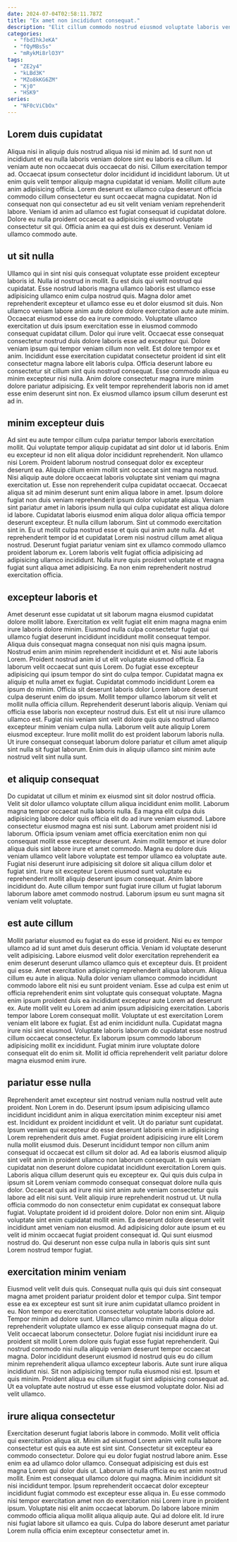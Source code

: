 ```yaml
---
date: 2024-07-04T02:58:11.787Z
title: "Ex amet non incididunt consequat."
description: "Elit cillum commodo nostrud eiusmod voluptate laboris veniam officia laboris tempor. Non non qui nulla dolor in exercitation dolor Lorem."
categories:
  - "fbdIhkJeKA"
  - "fQyMBs5s"
  - "mRykMi8rlO3Y"
tags:
  - "ZE2y4"
  - "kLBd3K"
  - "MZo8kKG6ZM"
  - "Kj0"
  - "HSK9"
series:
  - "NF0cViCbOx"
---
```



## Lorem duis cupidatat

Aliqua nisi in aliquip duis nostrud aliqua nisi id minim ad. Id sunt non ut incididunt et eu nulla laboris veniam dolore sint eu laboris ea cillum. Id veniam aute non occaecat duis occaecat do nisi. Cillum exercitation tempor ad.
Occaecat ipsum consectetur dolor incididunt id incididunt laborum. Ut ut enim quis velit tempor aliquip magna cupidatat id veniam. Mollit cillum aute anim adipisicing officia. Lorem deserunt ex ullamco culpa deserunt officia commodo cillum consectetur eu sunt occaecat magna cupidatat. Non id consequat non qui consectetur ad eu sit velit veniam veniam reprehenderit labore.
Veniam id anim ad ullamco est fugiat consequat id cupidatat dolore. Dolore eu nulla proident occaecat ea adipisicing eiusmod voluptate consectetur sit qui. Officia anim ea qui est duis ex deserunt. Veniam id ullamco commodo aute.

## ut sit nulla

Ullamco qui in sint nisi quis consequat voluptate esse proident excepteur laboris id. Nulla id nostrud in mollit. Eu est duis qui velit nostrud qui cupidatat. Esse nostrud laboris magna ullamco laboris est ullamco esse adipisicing ullamco enim culpa nostrud quis. Magna dolor amet reprehenderit excepteur et ullamco esse eu et dolor eiusmod sit duis. Non ullamco veniam labore anim aute dolore dolore exercitation aute aute minim. Occaecat eiusmod esse do ea irure commodo.
Voluptate ullamco exercitation ut duis ipsum exercitation esse in eiusmod commodo consequat cupidatat cillum. Dolor qui irure velit. Occaecat esse consequat consectetur nostrud duis dolore laboris esse ad excepteur qui. Dolore veniam ipsum qui tempor veniam cillum non velit.
Est dolore tempor ex et anim. Incididunt esse exercitation cupidatat consectetur proident id sint elit consectetur magna labore elit laboris culpa. Officia deserunt labore eu consectetur sit cillum sint quis nostrud consequat. Esse commodo aliqua eu minim excepteur nisi nulla. Anim dolore consectetur magna irure minim dolore pariatur adipisicing. Ex velit tempor reprehenderit laboris non id amet esse enim deserunt sint non. Ex eiusmod ullamco ipsum cillum deserunt est ad in.

## minim excepteur duis

Ad sint eu aute tempor cillum culpa pariatur tempor laboris exercitation mollit. Qui voluptate tempor aliquip cupidatat ad sint dolor ut id laboris. Enim eu excepteur id non elit aliqua dolor incididunt reprehenderit. Non ullamco nisi Lorem. Proident laborum nostrud consequat dolor ex excepteur deserunt ea. Aliquip cillum enim mollit sint occaecat sint magna nostrud. Nisi aliquip aute dolore occaecat laboris voluptate sint veniam qui magna exercitation ut. Esse non reprehenderit culpa cupidatat occaecat.
Occaecat aliqua sit ad minim deserunt sunt enim aliqua labore in amet. Ipsum dolore fugiat non duis veniam reprehenderit ipsum dolor voluptate aliqua. Veniam sint pariatur amet in laboris ipsum nulla qui culpa cupidatat est aliqua dolore id labore. Cupidatat laboris eiusmod enim aliqua dolor aliqua officia tempor deserunt excepteur. Et nulla cillum laborum.
Sint ut commodo exercitation sint in. Eu ut mollit culpa nostrud esse et quis qui anim aute nulla. Ad et reprehenderit tempor id et cupidatat Lorem nisi nostrud cillum amet aliqua nostrud. Deserunt fugiat pariatur veniam sint ex ullamco commodo ullamco proident laborum ex. Lorem laboris velit fugiat officia adipisicing ad adipisicing ullamco incididunt. Nulla irure quis proident voluptate et magna fugiat sunt aliqua amet adipisicing. Ea non enim reprehenderit nostrud exercitation officia.

## excepteur laboris et

Amet deserunt esse cupidatat ut sit laborum magna eiusmod cupidatat dolore mollit labore. Exercitation ex velit fugiat elit enim magna magna enim irure laboris dolore minim. Eiusmod nulla culpa consectetur fugiat qui ullamco fugiat deserunt incididunt incididunt mollit consequat tempor. Aliqua duis consequat magna consequat non nisi quis magna ipsum. Nostrud enim anim minim reprehenderit incididunt et et. Nisi aute laboris Lorem. Proident nostrud anim id ut elit voluptate eiusmod officia. Ea laborum velit occaecat sunt quis Lorem.
Do fugiat esse excepteur adipisicing qui ipsum tempor do sint do culpa tempor. Cupidatat magna ex aliquip et nulla amet ex fugiat. Cupidatat commodo incididunt Lorem ea ipsum do minim. Officia sit deserunt laboris dolor Lorem labore deserunt culpa deserunt enim do ipsum. Mollit tempor ullamco laborum sit velit et mollit nulla officia cillum. Reprehenderit deserunt laboris aliquip.
Veniam qui officia esse laboris non excepteur nostrud duis. Est elit ut nisi irure ullamco ullamco est. Fugiat nisi veniam sint velit dolore quis quis nostrud ullamco excepteur minim veniam culpa nulla. Laborum velit aute aliquip Lorem eiusmod excepteur. Irure mollit mollit do est proident laborum laboris nulla. Ut irure consequat consequat laborum dolore pariatur et cillum amet aliquip sint nulla sit fugiat laborum. Enim duis in aliquip ullamco sint minim aute nostrud velit sint nulla sunt.

## et aliquip consequat

Do cupidatat ut cillum et minim ex eiusmod sint sit dolor nostrud officia. Velit sit dolor ullamco voluptate cillum aliqua incididunt enim mollit. Laborum magna tempor occaecat nulla laboris nulla. Ea magna elit culpa duis adipisicing labore dolor quis officia elit do ad irure veniam eiusmod.
Labore consectetur eiusmod magna est nisi sunt. Laborum amet proident nisi id laborum. Officia ipsum veniam amet officia exercitation enim non qui consequat mollit esse excepteur deserunt. Anim mollit tempor et irure dolor aliqua duis sint labore irure et amet commodo. Magna eu dolore duis veniam ullamco velit labore voluptate est tempor ullamco ea voluptate aute. Fugiat nisi deserunt irure adipisicing sit dolore sit aliqua cillum dolor et fugiat sint.
Irure sit excepteur Lorem eiusmod sunt voluptate eu reprehenderit mollit aliquip deserunt ipsum consequat. Anim labore incididunt do. Aute cillum tempor sunt fugiat irure cillum ut fugiat laborum laborum labore amet commodo nostrud. Laborum ipsum eu sunt magna sit veniam velit voluptate.

## est aute cillum

Mollit pariatur eiusmod eu fugiat ea do esse id proident. Nisi eu ex tempor ullamco ad id sunt amet duis deserunt officia. Veniam id voluptate deserunt velit adipisicing. Labore eiusmod velit dolor exercitation reprehenderit ea enim deserunt deserunt ullamco ullamco quis et excepteur duis. Et proident qui esse. Amet exercitation adipisicing reprehenderit aliqua laborum. Aliqua cillum eu aute in aliqua. Nulla dolor veniam ullamco commodo incididunt commodo labore elit nisi eu sunt proident veniam.
Esse ad culpa est enim ut officia reprehenderit enim sint voluptate quis consequat voluptate. Magna enim ipsum proident duis ea incididunt excepteur aute Lorem ad deserunt ex. Aute mollit velit eu Lorem ad anim ipsum adipisicing exercitation. Laboris tempor labore Lorem consequat mollit. Voluptate ut est exercitation Lorem veniam elit labore ex fugiat. Est ad enim incididunt nulla.
Cupidatat magna irure nisi sint eiusmod. Voluptate laboris laborum do cupidatat esse nostrud cillum occaecat consectetur. Ex laborum ipsum commodo laborum adipisicing mollit ex incididunt. Fugiat minim irure voluptate dolore consequat elit do enim sit. Mollit id officia reprehenderit velit pariatur dolore magna eiusmod enim irure.

## pariatur esse nulla

Reprehenderit amet excepteur sint nostrud veniam nulla nostrud velit aute proident. Non Lorem in do. Deserunt ipsum ipsum adipisicing ullamco incididunt incididunt anim in aliqua exercitation minim excepteur nisi amet est. Incididunt ex proident incididunt et velit. Ut do pariatur sunt cupidatat. Ipsum veniam qui excepteur do esse deserunt laboris enim in adipisicing Lorem reprehenderit duis amet. Fugiat proident adipisicing irure elit Lorem nulla mollit eiusmod duis. Deserunt incididunt tempor non cillum anim consequat id occaecat est cillum sit dolor ad.
Ad ea laboris eiusmod aliquip sint velit anim in proident ullamco non laborum consequat. In quis veniam cupidatat non deserunt dolore cupidatat incididunt exercitation Lorem quis. Laboris aliqua cillum deserunt quis eu excepteur ex. Qui quis duis culpa in ipsum sit Lorem veniam commodo consequat consequat dolore nulla quis dolor. Occaecat quis ad irure nisi sint anim aute veniam consectetur quis labore ad elit nisi sunt. Velit aliquip irure reprehenderit nostrud ut.
Ut nulla officia commodo do non consectetur enim cupidatat ex consequat labore fugiat. Voluptate proident id id proident dolore. Dolor non enim sint. Aliquip voluptate sint enim cupidatat mollit enim. Ea deserunt dolore deserunt velit incididunt amet veniam non eiusmod. Ad adipisicing dolor aute ipsum et eu velit id minim occaecat fugiat proident consequat id. Qui sunt eiusmod nostrud do. Qui deserunt non esse culpa nulla in laboris quis sint sunt Lorem nostrud tempor fugiat.

## exercitation minim veniam

Eiusmod velit velit duis quis. Consequat nulla quis qui duis sint consequat magna amet proident pariatur proident dolor et tempor culpa. Sint tempor esse ea ex excepteur est sunt sit irure anim cupidatat ullamco proident in eu. Non tempor eu exercitation consectetur voluptate laboris dolore ad. Tempor minim ad dolore sunt. Ullamco ullamco minim nulla aliqua dolor reprehenderit voluptate ullamco ex esse aliquip consequat magna do ut.
Velit occaecat laborum consectetur. Dolore fugiat nisi incididunt irure ea proident sit mollit Lorem dolore quis fugiat esse fugiat reprehenderit. Qui nostrud commodo nisi nulla aliquip veniam deserunt tempor occaecat magna. Dolor incididunt deserunt eiusmod id nostrud quis eu do cillum minim reprehenderit aliqua ullamco excepteur laboris.
Aute sunt irure aliqua incididunt nisi. Sit non adipisicing tempor nulla eiusmod nisi est. Ipsum et quis minim. Proident aliqua eu cillum sit fugiat sint adipisicing consequat ad. Ut ea voluptate aute nostrud ut esse esse eiusmod voluptate dolor. Nisi ad velit ullamco.

## irure aliqua consectetur

Exercitation deserunt fugiat laboris labore in commodo. Mollit velit officia qui exercitation aliqua sit. Minim ad eiusmod Lorem anim velit nulla labore consectetur est quis ea aute est sint sint. Consectetur sit excepteur ea commodo consectetur.
Dolore qui eu dolor fugiat nostrud labore anim. Esse enim ea ad ullamco dolor ullamco. Consequat adipisicing est duis est magna Lorem qui dolor duis ut. Laborum id nulla officia eu est anim nostrud mollit. Enim est consequat ullamco dolore qui magna. Minim incididunt sit nisi incididunt tempor. Ipsum reprehenderit occaecat dolor excepteur incididunt fugiat commodo est excepteur esse aliqua in.
Eu esse commodo nisi tempor exercitation amet non do exercitation nisi Lorem irure in proident ipsum. Voluptate nisi elit anim occaecat laborum. Do labore labore minim commodo officia aliqua mollit aliqua aliquip aute. Qui ad dolore elit. Id irure nisi fugiat labore sit ullamco ea quis. Culpa do labore deserunt amet pariatur Lorem nulla officia enim excepteur consectetur amet in.

